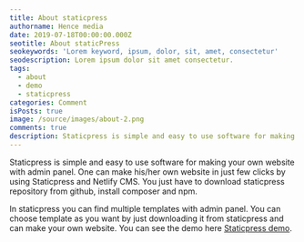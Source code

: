 ```yaml
---
title: About staticpress
authorname: Hence media
date: 2019-07-18T00:00:00.000Z
seotitle: About staticPress
seokeywords: 'Lorem keyword, ipsum, dolor, sit, amet, consectetur'
seodescription: Lorem ipsum dolor sit amet consectetur.
tags:
  - about
  - demo
  - staticpress
categories: Comment
isPosts: true
image: /source/images/about-2.png
comments: true
description: Staticpress is simple and easy to use software for making your own website with admin panel. One can make his/her own website in just few clicks by using Staticpress and Netlify CMS. You just have to download staticpress repository from github, install composer and npm.Staticpress is simple and easy to use software for making your own website with admin panel. One can make his/her own website in just few clicks by using Staticpress and Netlify CMS. You just have to download staticpress repository from github, install composer and npm. 
---
```

Staticpress is simple and easy to use software for making your own website with admin panel. One can make his/her own website in just few clicks by using Staticpress and Netlify CMS. You just have to download staticpress repository from github, install composer and npm. 

In staticpress you can find multiple templates with admin panel. You can choose template as you want by just downloading it from staticpress and can make your own website. You can see the demo here [Staticpress demo](https://demo.staticpress.io/).
